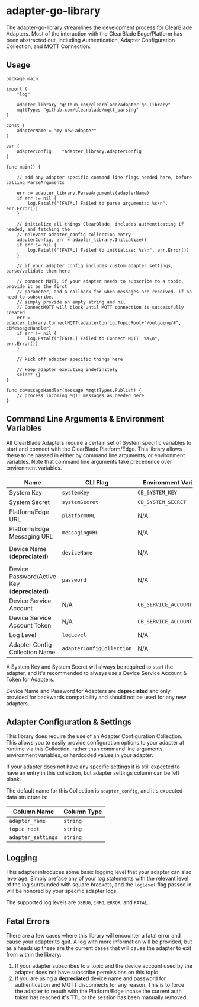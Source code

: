 # adapter-go-library
The adapter-go-library streamlines the development process for ClearBlade Adapters. Most of the interaction with the ClearBlade Edge/Platform has been abstracted out, including Authentication, Adapter Configuration Collection, and MQTT Connection.

## Usage
```golang
package main

import (
	"log"

	adapter_library "github.com/clearblade/adapter-go-library"
	mqttTypes "github.com/clearblade/mqtt_parsing"
)

const (
	adapterName = "my-new-adapter"
)

var (
	adapterConfig    *adapter_library.AdapterConfig
)

func main() {

	// add any adapter specific command line flags needed here, before calling ParseArguments

	err := adapter_library.ParseArguments(adapterName)
	if err != nil {
		log.Fatalf("[FATAL] Failed to parse arguments: %s\n", err.Error())
	}

	// initialize all things ClearBlade, includes authenticating if needed, and fetching the
	// relevant adapter_config collection entry
	adapterConfig, err = adapter_library.Initialize()
	if err != nil {
		log.Fatalf("[FATAL] Failed to initialize: %s\n", err.Error())
	}
	
	// if your adapter config includes custom adapter settings, parse/validate them here
	
	// connect MQTT, if your adapter needs to subscribe to a topic, provide it as the first
	// parameter, and a callback for when messages are received. if no need to subscribe,
	// simply provide an empty string and nil
	// ConnectMQTT will block until MQTT connection is successfully created
	err = adapter_library.ConnectMQTT(adapterConfig.TopicRoot+"/outgoing/#", cbMessageHandler)
	if err != nil {
		log.Fatalf("[FATAL] Failed to Connect MQTT: %s\n", err.Error())
	}
	
	// kick off adapter specific things here

	// keep adapter executing indefinitely 
	select {}
}

func cbMessageHandler(message *mqttTypes.Publish) {
	// process incoming MQTT messages as needed here
}
```

## Command Line Arguments & Environment Variables
All ClearBlade Adapters require a certain set of System specific variables to start and connect with the ClearBlade Platform/Edge. This library allows these to be passed in either by command line arguments, or environment variables. Note that command line arguments take precedence over environment variables.

| Name | CLI Flag | Environment Variable | Default |
| --- | --- | --- | --- |
| System Key | `systemKey` | `CB_SYSTEM_KEY` | N/A |
| System Secret | `systemSecret` | `CB_SYSTEM_SECRET` | N/A |
| Platform/Edge URL | `platformURL` | N/A | `http://localhost:9000` |
| Platform/Edge Messaging URL | `messagingURL` | N/A | `localhost:1883` |
| Device Name (**depreciated**) | `deviceName` | N/A | `adapterName` provided when calling `adapter_library.ParseArguments` |
| Device Password/Active Key (**depreciated)** | `password` | N/A | N/A |
| Device Service Account | N/A | `CB_SERVICE_ACCOUNT` | N/A |
| Device Service Account Token | N/A | `CB_SERVICE_ACCOUNT_TOKEN` | N/A |
| Log Level | `logLevel` | N/A | `info` |
| Adapter Config Collection Name | `adapterConfigCollection` | N/A | `adapter_config` |

A System Key and System Secret will always be required to start the adapter, and it's recommended to always use a Device Service Account & Token for Adapters. 

Device Name and Password for Adapters are **depreciated** and only provided for backwards compatibility and should not be used for any new adapters.


## Adapter Configuration & Settings
This library does require the use of an Adapter Configuration Collection. This allows you to easily provide configuration options to your adapter at runtime via this Collection, rather than command line arguments, environment variables, or hardcoded values in your adapter. 

If your adapter does not have any specific settings it is still expected to have an entry in this collection, but adapter settings column can be left blank.

The default name for this Collection is `adapter_config`, and it's expected data structure is:

| Column Name | Column Type |
| --- | --- |
| `adapter_name` | `string` |
| `topic_root` | `string` |
| `adapter_settings` | `string` |

## Logging
This adapter introduces some basic logging level that your adapter can also leverage. Simply preface any of your log statements with the relevant level of the log surrounded with square brackets, and the `logLevel` flag passed in will be honored by your specific adapter logs. 

The supported log levels are `DEBUG`, `INFO`, `ERROR`, and `FATAL`.

## Fatal Errors
There are a few cases where this library will encounter a fatal error and cause your adapter to quit. A log with more information will be provided, but as a heads up these are the current cases that will cause the adapter to exit from within the library:

1. If your adapter subscribes to a topic and the device account used by the adapter does not have subscribe permissions on this topic
2. If you are using a **depreciated** device name and password for authentication and MQTT disconnects for any reason. This is to force the adapter to reauth with the Platform/Edge incase the current auth token has reached it's TTL or the session has been manually removed.

